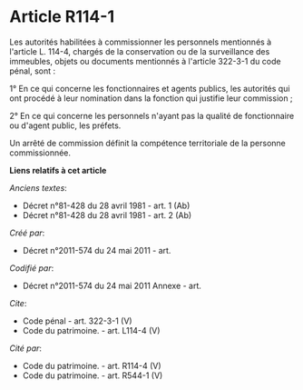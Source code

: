# Article R114-1

Les autorités habilitées à commissionner les personnels mentionnés à l'article L. 114-4, chargés de la conservation ou de la
surveillance des immeubles, objets ou documents mentionnés à l'article 322-3-1 du code pénal, sont :

1° En ce qui concerne les fonctionnaires et agents publics, les autorités qui ont procédé à leur nomination dans la fonction
qui justifie leur commission ;

2° En ce qui concerne les personnels n'ayant pas la qualité de fonctionnaire ou d'agent public, les préfets.

Un arrêté de commission définit la compétence territoriale de la personne commissionnée.

**Liens relatifs à cet article**

_Anciens textes_:

  - Décret n°81-428 du 28 avril 1981 - art. 1 (Ab)
  - Décret n°81-428 du 28 avril 1981 - art. 2 (Ab)

_Créé par_:

  - Décret n°2011-574 du 24 mai 2011  - art.

_Codifié par_:

  - Décret n°2011-574 du 24 mai 2011 Annexe - art.

_Cite_:

  - Code pénal - art. 322-3-1 (V)
  - Code du patrimoine. - art. L114-4 (V)

_Cité par_:

  - Code du patrimoine. - art. R114-4 (V)
  - Code du patrimoine. - art. R544-1 (V)
